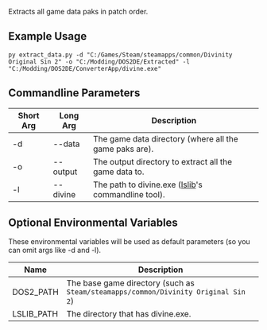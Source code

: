 Extracts all game data paks in patch order.

## Example Usage

```
py extract_data.py -d "C:/Games/Steam/steamapps/common/Divinity Original Sin 2" -o "C:/Modding/DOS2DE/Extracted" -l "C:/Modding/DOS2DE/ConverterApp/divine.exe"
```

## Commandline Parameters

| Short Arg  | Long Arg | Description |
| ------------- | ------------- | ------------- |
| -d | --data | The game data directory (where all the game paks are). |
| -o | --output | The output directory to extract all the game data to. |
| -l | --divine | The path to divine.exe ([lslib](https://github.com/Norbyte/lslib/releases/latest)'s commandline tool). |

## Optional Environmental Variables

These environmental variables will be used as default parameters (so you can omit args like -d and -l).

| Name  | Description |
| ------------- | ------------- |
| DOS2_PATH | The base game directory (such as `Steam/steamapps/common/Divinity Original Sin 2`) |
| LSLIB_PATH | The directory that has divine.exe. |
